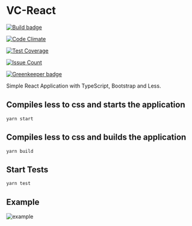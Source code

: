 # VC-React

[![Build badge](https://travis-ci.org/Sly321/vc-react.svg?branch=master)](https://travis-ci.org/Sly321/vc-react)

[![Code Climate](https://codeclimate.com/github/Sly321/vc-react/badges/gpa.svg)](https://codeclimate.com/github/Sly321/vc-react)

[![Test Coverage](https://codeclimate.com/github/Sly321/vc-react/badges/coverage.svg)](https://codeclimate.com/github/Sly321/vc-react/coverage)

[![Issue Count](https://codeclimate.com/github/Sly321/vc-react/badges/issue_count.svg)](https://codeclimate.com/github/Sly321/vc-react)

[![Greenkeeper badge](https://badges.greenkeeper.io/Sly321/vc-react.svg)](https://greenkeeper.io/)

Simple React Application with TypeScript, Bootstrap and Less.

## Compiles less to css and starts the application

`yarn start`

## Compiles less to css and builds the application

`yarn build`

## Start Tests

`yarn test`

## Example

![example](https://i.imgur.com/NdB6EnJ.png)